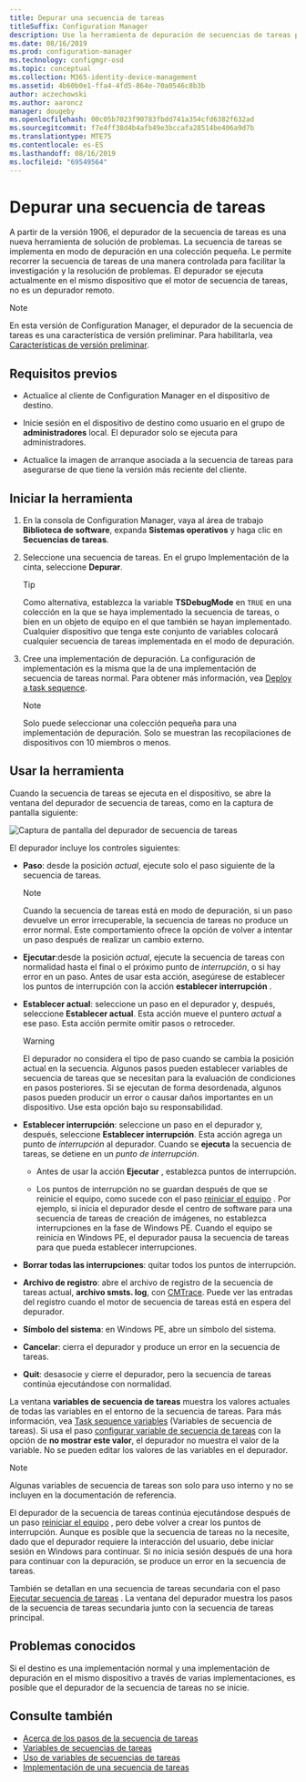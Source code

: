 ```yaml
---
title: Depurar una secuencia de tareas
titleSuffix: Configuration Manager
description: Use la herramienta de depuración de secuencias de tareas para solucionar problemas de una secuencia de tareas.
ms.date: 08/16/2019
ms.prod: configuration-manager
ms.technology: configmgr-osd
ms.topic: conceptual
ms.collection: M365-identity-device-management
ms.assetid: 4b60b0e1-ffa4-4fd5-864e-70a0546c8b3b
author: aczechowski
ms.author: aaroncz
manager: dougeby
ms.openlocfilehash: 00c05b7023f90783fbdd741a354cfd6382f632ad
ms.sourcegitcommit: f7e4ff38d4b4afb49e3bccafa28514be406a9d7b
ms.translationtype: MTE75
ms.contentlocale: es-ES
ms.lasthandoff: 08/16/2019
ms.locfileid: "69549564"
---
```

# <a name="debug-a-task-sequence"></a>Depurar una secuencia de tareas

<!--3612274-->

A partir de la versión 1906, el depurador de la secuencia de tareas es una nueva herramienta de solución de problemas. La secuencia de tareas se implementa en modo de depuración en una colección pequeña. Le permite recorrer la secuencia de tareas de una manera controlada para facilitar la investigación y la resolución de problemas. El depurador se ejecuta actualmente en el mismo dispositivo que el motor de secuencia de tareas, no es un depurador remoto.

> [!Note]  
> En esta versión de Configuration Manager, el depurador de la secuencia de tareas es una característica de versión preliminar. Para habilitarla, vea [Características de versión preliminar](/sccm/core/servers/manage/pre-release-features).  


## <a name="prerequisites"></a>Requisitos previos

- Actualice al cliente de Configuration Manager en el dispositivo de destino.

- Inicie sesión en el dispositivo de destino como usuario en el grupo de **administradores** local. El depurador solo se ejecuta para administradores.

- Actualice la imagen de arranque asociada a la secuencia de tareas para asegurarse de que tiene la versión más reciente del cliente.


## <a name="start-the-tool"></a>Iniciar la herramienta

1. En la consola de Configuration Manager, vaya al área de trabajo **Biblioteca de software**, expanda **Sistemas operativos** y haga clic en **Secuencias de tareas**.

1. Seleccione una secuencia de tareas. En el grupo Implementación de la cinta, seleccione **Depurar**.

    > [!Tip]  
    > Como alternativa, establezca la variable **TSDebugMode** en `TRUE` en una colección en la que se haya implementado la secuencia de tareas, o bien en un objeto de equipo en el que también se hayan implementado. Cualquier dispositivo que tenga este conjunto de variables colocará cualquier secuencia de tareas implementada en el modo de depuración.

1. Cree una implementación de depuración. La configuración de implementación es la misma que la de una implementación de secuencia de tareas normal. Para obtener más información, vea [Deploy a task sequence](/sccm/osd/deploy-use/deploy-a-task-sequence#process).

    > [!Note]  
    > Solo puede seleccionar una colección pequeña para una implementación de depuración. Solo se muestran las recopilaciones de dispositivos con 10 miembros o menos.


## <a name="use-the-tool"></a>Usar la herramienta

Cuando la secuencia de tareas se ejecuta en el dispositivo, se abre la ventana del depurador de secuencia de tareas, como en la captura de pantalla siguiente:

![Captura de pantalla del depurador de secuencia de tareas](media/3612274-tsdebug.png)

El depurador incluye los controles siguientes:

- **Paso**: desde la posición *actual*, ejecute solo el paso siguiente de la secuencia de tareas.  

    > [!Note]  
    > Cuando la secuencia de tareas está en modo de depuración, si un paso devuelve un error irrecuperable, la secuencia de tareas no produce un error normal. Este comportamiento ofrece la opción de volver a intentar un paso después de realizar un cambio externo.

- **Ejecutar**:desde la posición *actual*, ejecute la secuencia de tareas con normalidad hasta el final o el próximo punto de *interrupción*, o si hay error en un paso. Antes de usar esta acción, asegúrese de establecer los puntos de interrupción con la acción **establecer interrupción** .

- **Establecer actual**: seleccione un paso en el depurador y, después, seleccione **Establecer actual**. Esta acción mueve el puntero *actual* a ese paso. Esta acción permite omitir pasos o retroceder.  

    > [!Warning]  
    > El depurador no considera el tipo de paso cuando se cambia la posición actual en la secuencia. Algunos pasos pueden establecer variables de secuencia de tareas que se necesitan para la evaluación de condiciones en pasos posteriores. Si se ejecutan de forma desordenada, algunos pasos pueden producir un error o causar daños importantes en un dispositivo. Use esta opción bajo su responsabilidad.  

- **Establecer interrupción**: seleccione un paso en el depurador y, después, seleccione **Establecer interrupción**. Esta acción agrega un punto de *interrupción* al depurador. Cuando se **ejecuta** la secuencia de tareas, se detiene en un *punto de interrupción*.  

    - Antes de usar la acción **Ejecutar** , establezca puntos de interrupción.

    - Los puntos de interrupción no se guardan después de que se reinicie el equipo, como sucede con el paso [reiniciar el equipo](/sccm/osd/understand/task-sequence-steps#BKMK_RestartComputer) . Por ejemplo, si inicia el depurador desde el centro de software para una secuencia de tareas de creación de imágenes, no establezca interrupciones en la fase de Windows PE. Cuando el equipo se reinicia en Windows PE, el depurador pausa la secuencia de tareas para que pueda establecer interrupciones.

- **Borrar todas las interrupciones**: quitar todos los puntos de interrupción.

- **Archivo de registro**: abre el archivo de registro de la secuencia de tareas actual, **archivo smsts. log**, con [CMTrace](/sccm/core/support/cmtrace). Puede ver las entradas del registro cuando el motor de secuencia de tareas está en espera del depurador.

- **Símbolo del sistema**: en Windows PE, abre un símbolo del sistema.

- **Cancelar**: cierra el depurador y produce un error en la secuencia de tareas.

- **Quit**: desasocie y cierre el depurador, pero la secuencia de tareas continúa ejecutándose con normalidad.

La ventana **variables de secuencia de tareas** muestra los valores actuales de todas las variables en el entorno de la secuencia de tareas. Para más información, vea [Task sequence variables](/sccm/osd/understand/task-sequence-variables) (Variables de secuencia de tareas). Si usa el paso [configurar variable de secuencia de tareas](/sccm/osd/understand/task-sequence-steps#BKMK_SetTaskSequenceVariable) con la opción de **no mostrar este valor**, el depurador no muestra el valor de la variable. No se pueden editar los valores de las variables en el depurador.

> [!Note]
> Algunas variables de secuencia de tareas son solo para uso interno y no se incluyen en la documentación de referencia.

El depurador de la secuencia de tareas continúa ejecutándose después de un paso [reiniciar el equipo](/sccm/osd/understand/task-sequence-steps#BKMK_RestartComputer) , pero debe volver a crear los puntos de interrupción. Aunque es posible que la secuencia de tareas no la necesite, dado que el depurador requiere la interacción del usuario, debe iniciar sesión en Windows para continuar. Si no inicia sesión después de una hora para continuar con la depuración, se produce un error en la secuencia de tareas.

También se detallan en una secuencia de tareas secundaria con el paso [Ejecutar secuencia de tareas](/sccm/osd/understand/task-sequence-steps#child-task-sequence) . La ventana del depurador muestra los pasos de la secuencia de tareas secundaria junto con la secuencia de tareas principal.


## <a name="known-issues"></a>Problemas conocidos

Si el destino es una implementación normal y una implementación de depuración en el mismo dispositivo a través de varias implementaciones, es posible que el depurador de la secuencia de tareas no se inicie.


## <a name="see-also"></a>Consulte también

- [Acerca de los pasos de la secuencia de tareas](/sccm/osd/understand/task-sequence-steps)
- [Variables de secuencias de tareas](/sccm/osd/understand/task-sequence-variables)
- [Uso de variables de secuencias de tareas](/sccm/osd/understand/using-task-sequence-variables)
- [Implementación de una secuencia de tareas](/sccm/osd/deploy-use/deploy-a-task-sequence)
